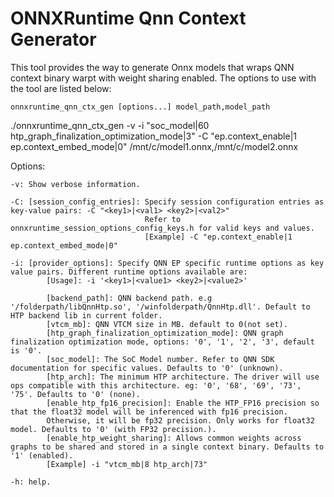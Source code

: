 # ONNXRuntime Qnn Context Generator

This tool provides the way to generate Onnx models that wraps QNN context binary warpt with weight sharing enabled. The options to use with the tool are listed below:

`onnxruntime_qnn_ctx_gen [options...] model_path,model_path`

./onnxruntime_qnn_ctx_gen -v -i "soc_model|60 htp_graph_finalization_optimization_mode|3" -C "ep.context_enable|1 ep.context_embed_mode|0" /mnt/c/model1.onnx,/mnt/c/model2.onnx

Options:
       
    -v: Show verbose information.

    -C: [session_config_entries]: Specify session configuration entries as key-value pairs: -C "<key1>|<val1> <key2>|<val2>"
                                  Refer to onnxruntime_session_options_config_keys.h for valid keys and values.
                                  [Example] -C "ep.context_enable|1 ep.context_embed_mode|0"

    -i: [provider_options]: Specify QNN EP specific runtime options as key value pairs. Different runtime options available are:
            [Usage]: -i '<key1>|<value1> <key2>|<value2>'

            [backend_path]: QNN backend path. e.g '/folderpath/libQnnHtp.so', '/winfolderpath/QnnHtp.dll'. Default to HTP backend lib in current folder.
            [vtcm_mb]: QNN VTCM size in MB. default to 0(not set).
            [htp_graph_finalization_optimization_mode]: QNN graph finalization optimization mode, options: '0', '1', '2', '3', default is '0'.
            [soc_model]: The SoC Model number. Refer to QNN SDK documentation for specific values. Defaults to '0' (unknown).
            [htp_arch]: The minimum HTP architecture. The driver will use ops compatible with this architecture. eg: '0', '68', '69', '73', '75'. Defaults to '0' (none).
            [enable_htp_fp16_precision]: Enable the HTP_FP16 precision so that the float32 model will be inferenced with fp16 precision.
            Otherwise, it will be fp32 precision. Only works for float32 model. Defaults to '0' (with FP32 precision.).
            [enable_htp_weight_sharing]: Allows common weights across graphs to be shared and stored in a single context binary. Defaults to '1' (enabled).
            [Example] -i "vtcm_mb|8 htp_arch|73"

    -h: help.

